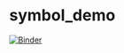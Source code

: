 # symbol_demo
[![Binder](https://mybinder.org/badge_logo.svg)](https://mybinder.org/v2/gh/BeBerasategi/symbol_demo/HEAD?urlpath=voila%2Frender%2Fapp%2FDemo.ipynb)
